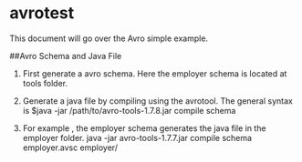 # avrotest

This document will go over the Avro simple example.

##Avro Schema and Java File
1) First generate a avro schema. Here the employer schema is located at tools folder. 
2) Generate a java file by compiling using the avrotool. 
 The general syntax is 
 $java -jar /path/to/avro-tools-1.7.8.jar compile schema <schema file> <destination>

3) For example , the employer schema generates the java file in the employer folder. 
 java -jar avro-tools-1.7.7.jar compile schema employer.avsc  employer/
 
 

